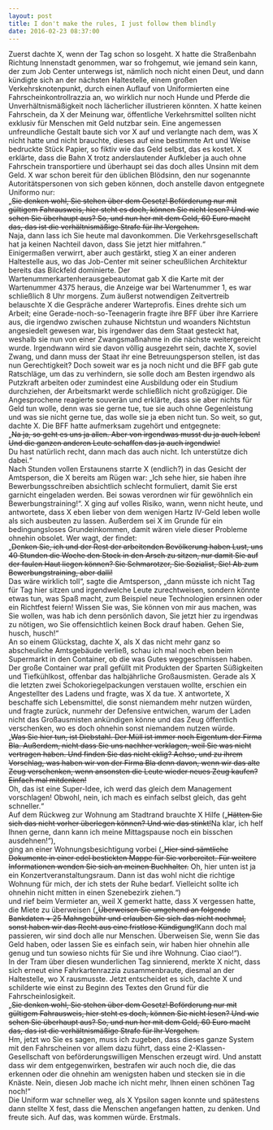 ```yaml
---
layout: post
title: I don't make the rules, I just follow them blindly
date: 2016-02-23 08:37:00
---
```

Zuerst dachte X, wenn der Tag schon so losgeht. X hatte die Straßenbahn Richtung Innenstadt genommen, war so frohgemut, wie jemand sein kann, der zum Job Center unterwegs ist, nämlich noch nicht einen Deut, und dann kündigte sich an der nächsten Haltestelle, einem großen Verkehrsknotenpunkt, durch einen Auflauf von Uniformierten eine Fahrscheinkontrollrazzia an, wo wirklich nur noch Hunde und Pferde die Unverhältnismäßigkeit noch lächerlicher illustrieren könnten. X hatte keinen Fahrschein, da X der Meinung war, öffentliche Verkehrsmittel sollten nicht exklusiv für Menschen mit Geld nutzbar sein. Eine angemessen unfreundliche Gestalt baute sich vor X auf und verlangte nach dem, was X nicht hatte und nicht brauchte, dieses auf eine bestimmte Art und Weise bedruckte Stück Papier, so fiktiv wie das Geld selbst, das es kostet. X erklärte, dass die Bahn X trotz anderslautender Aufkleber ja auch ohne Fahrschein transportiere und überhaupt sei das doch alles Unsinn mit dem Geld. X war schon bereit für den üblichen Blödsinn, den nur sogenannte Autoritätspersonen von sich geben können, doch anstelle davon entgegnete Uniformo nur: <br>„<del>Sie denken wohl, Sie stehen über dem Gesetz! Beförderung nur mit gültigem Fahrausweis, hier steht es doch, können Sie nicht lesen? Und wie sehen Sie überhaupt aus? So, und nun her mit dem Geld, 60 Euro macht das, das ist die verhältnismäßige Strafe für Ihr Vergehen.</del><br> Naja, dann lass ich Sie heute mal davonkommen. Die Verkehrsgesellschaft hat ja keinen Nachteil davon, dass Sie jetzt hier mitfahren.“<br> Einigermaßen verwirrt, aber auch gestärkt, stieg X an einer anderen Haltestelle aus, wo das Job-Center mit seiner scheußlichen Architektur bereits das Bilckfeld dominierte. Der Wartenummerkartenherausgebeautomat gab X die Karte mit der Wartenummer 4375 heraus, die Anzeige war bei Wartenummer 1, es war schließlich 8 Uhr morgens. Zum äußerst notwendigen Zeitvertreib belauschte X die Gespräche anderer Warteprofis. Eines drehte sich um Arbeit; eine Gerade-noch-so-Teenagerin fragte ihre BFF über ihre Karriere aus, die irgendwo zwischen zuhause Nichtstun und woanders Nichtstun angesiedelt gewesen war, bis irgendwer das dem Staat gesteckt hat, weshalb sie nun von einer Zwangsmaßnahme in die nächste weitergereicht wurde. Irgendwann wird sie davon völlig ausgezehrt sein, dachte X, soviel Zwang, und dann muss der Staat ihr eine Betreuungsperson stellen, ist das nun Gerechtigkeit? Doch soweit war es ja noch nicht und die BFF gab gute Ratschläge, um das zu verhindern, sie solle doch am Besten irgendwo als Putzkraft arbeiten oder zumindest eine Ausbildung oder ein Studium durchziehen, der Arbeitsmarkt werde schließlich nicht großzügiger. Die Angesprochene reagierte souverän und erklärte, dass sie aber nichts für Geld tun wolle, denn was sie gerne tue, tue sie auch ohne Gegenleistung und was sie nicht gerne tue, das wolle sie ja eben nicht tun. So weit, so gut, dachte X. Die BFF hatte aufmerksam zugehört und entgegnete: <br>„<del>Na ja, so geht es uns ja allen. Aber von irgendwas musst du ja auch leben! Und die ganzen anderen Leute schaffen das ja auch irgendwie!</del><br>Du hast natürlich recht, dann mach das auch nicht. Ich unterstütze dich dabei.“<br>
Nach Stunden vollen Erstaunens starrte X (endlich?) in das Gesicht der Amtsperson, die X bereits am Rügen war: „Ich sehe hier, sie haben ihre Bewerbungsschreiben absichtlich schlecht formuliert, damit Sie erst garnicht eingeladen werden. Bei sowas verordnen wir für gewöhnlich ein Bewerbungstraining!“. X ging auf volles Risiko, wann, wenn nicht heute, und antwortete, dass X eben lieber von dem wenigen Hartz IV-Geld leben wolle als sich ausbeuten zu lassen. Außerdem sei X im Grunde für ein bedingungsloses Grundeinkommen, damit wären viele dieser Probleme ohnehin obsolet. Wer wagt, der findet: <br>„<del>Denken Sie, ich und der Rest der arbeitenden Bevölkerung haben Lust, uns 40 Stunden die Woche den Stock in den Arsch zu sitzen, nur damit Sie auf der faulen Haut liegen können? Sie Schmarotzer, Sie Sozialist, Sie! Ab zum Bewerbungstraining, aber dalli!</del> <br>Das wäre wirklich toll“, sagte die Amtsperson, „dann müsste ich nicht Tag für Tag hier sitzen und irgendwelche Leute zurechtweisen, sondern könnte etwas tun, was Spaß macht, zum Beispiel neue Technologien ersinnen oder ein Richtfest feiern! Wissen Sie was, Sie können von mir aus machen, was Sie wollen, was hab ich denn persönlich davon, Sie jetzt hier zu irgendwas zu nötigen, wo Sie offensichtlich keinen Bock drauf haben. Gehen Sie, husch, husch!“<br>
An so einem Glückstag, dachte X, als X das nicht mehr ganz so abscheuliche Amtsgebäude verließ, schau ich mal noch eben beim Supermarkt in den Container, ob die was Gutes weggeschmissen haben. Der große Container war prall gefüllt mit Produkten der Sparten Süßigkeiten und Tiefkühlkost, offenbar das halbjährliche Großausmisten. Gerade als X die letzten zwei Schokoriegelpackungen verstauen wollte, erschien ein Angestellter des Ladens und fragte, was X da tue. X antwortete, X beschaffe sich Lebensmittel, die sonst niemandem mehr nutzen würden, und fragte zurück, nunmehr der Defensive entwichen, warum der Laden nicht das Großausmisten ankündigen könne und das Zeug öffentlich verschenken, wo es doch ohnehin sonst niemandem nutzen würde.<br> „<del>Was Sie hier tun, ist Diebstahl. Der Müll ist immer noch Eigentum der Firma Bla. Außerdem, nicht dass Sie uns nachher verklagen, weil Sie was nicht vertragen haben. Und finden Sie das nicht eklig? Achso, und zu ihrem Vorschlag, was haben wir von der Firma Bla denn davon, wenn wir das alte Zeug verschenken, wenn ansonsten die Leute wieder neues Zeug kaufen? Einfach mal mitdenken! </del><br>Oh, das ist eine Super-Idee, ich werd das gleich dem Management vorschlagen! Obwohl, nein, ich mach es einfach selbst gleich, das geht schneller.“<br> Auf dem Rückweg zur Wohnung am Stadtrand brauchte X Hilfe („<del>Hätten Sie sich das nicht vorher überlegen können? Und wie das stinkt!</del>Na klar, ich helf Ihnen gerne, dann kann ich meine Mittagspause noch ein bisschen ausdehnen!“),<br> ging an einer Wohnungsbesichtigung vorbei („<del>Hier sind sämtliche Dokumente in einer edel bestickten Mappe für Sie vorbereitet. Für weitere Informationen wenden Sie sich an meinen Buchhalter.</del> Oh, hier unten ist ja ein Konzertveranstaltungsraum. Dann ist das wohl nicht die richtige Wohnung für mich, der ich stets der Ruhe bedarf. Vielleicht sollte ich ohnehin nicht mitten in einen Szenebezirk ziehen.“)<br> und rief beim Vermieter an, weil X gemerkt hatte, dass X vergessen hatte, die Miete zu überweisen („<del>Überweisen Sie umgehend an folgende Bankdaten + 25 Mahngebühr und erlauben Sie sich das nicht nochmal, sonst haben wir das Recht aus eine fristlose Kündigung!</del>Kann doch mal passieren, wir sind doch alle nur Menschen. Überweisen Sie, wenn Sie das Geld haben, oder lassen Sie es einfach sein, wir haben hier ohnehin alle genug und tun sowieso nichts für Sie und ihre Wohnung. Ciao ciao!“).<br>
In der Tram über diesen wunderlichen Tag sinnierend, merkte X nicht, dass sich erneut eine Fahrkartenrazzia zusammenbraute, diesmal an der Haltestelle, wo X rausmusste. Jetzt entscheidet es sich, dachte X und schilderte wie einst zu Beginn des Textes den Grund für die Fahrscheinlosigkeit.<br> „<del>Sie denken wohl, Sie stehen über dem Gesetz! Beförderung nur mit gültigem Fahrausweis, hier steht es doch, können Sie nicht lesen? Und wie sehen Sie überhaupt aus? So, und nun her mit dem Geld, 60 Euro macht das, das ist die verhältnismäßige Strafe für Ihr Vergehen.</del><br> Hm, jetzt wo Sie es sagen, muss ich zugeben, dass dieses ganze System mit den Fahrscheinen vor allem dazu führt, dass eine 2-Klassen-Gesellschaft von beförderungswilligen Menschen erzeugt wird. Und anstatt dass wir dem entgegenwirken, bestrafen wir auch noch die, die das erkennen oder die ohnehin am wenigsten haben und stecken sie in die Knäste. Nein, diesen Job mache ich nicht mehr, Ihnen einen schönen Tag noch!“<br> Die Uniform war schneller weg, als X Ypsilon sagen konnte und spätestens dann stellte X fest, dass die Menschen angefangen hatten, zu denken. Und freute sich. Auf das, was kommen würde. Erstmals.
